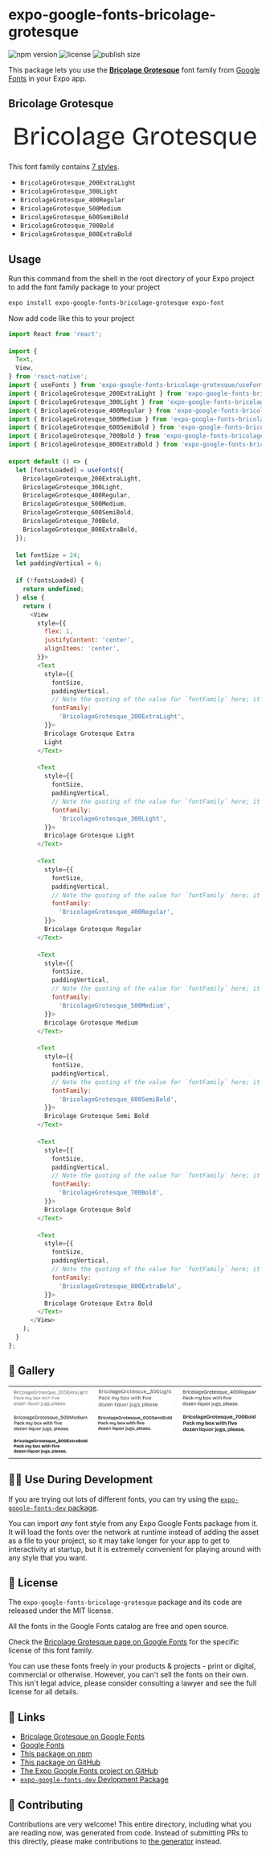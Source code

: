 # expo-google-fonts-bricolage-grotesque

![npm version](https://flat.badgen.net/npm/v/expo-google-fonts-bricolage-grotesque)
![license](https://flat.badgen.net/github/license/expo/google-fonts)
![publish size](https://flat.badgen.net/packagephobia/install/expo-google-fonts-bricolage-grotesque)

This package lets you use the [**Bricolage Grotesque**](https://fonts.google.com/specimen/Bricolage+Grotesque) font family from [Google Fonts](https://fonts.google.com/) in your Expo app.

## Bricolage Grotesque

![Bricolage Grotesque](./font-family.png)

This font family contains [7 styles](#-gallery).

- `BricolageGrotesque_200ExtraLight`
- `BricolageGrotesque_300Light`
- `BricolageGrotesque_400Regular`
- `BricolageGrotesque_500Medium`
- `BricolageGrotesque_600SemiBold`
- `BricolageGrotesque_700Bold`
- `BricolageGrotesque_800ExtraBold`

## Usage

Run this command from the shell in the root directory of your Expo project to add the font family package to your project
```sh
expo install expo-google-fonts-bricolage-grotesque expo-font
```

Now add code like this to your project
```js
import React from 'react';

import {
  Text,
  View,
} from 'react-native';
import { useFonts } from 'expo-google-fonts-bricolage-grotesque/useFonts';
import { BricolageGrotesque_200ExtraLight } from 'expo-google-fonts-bricolage-grotesque/200ExtraLight';
import { BricolageGrotesque_300Light } from 'expo-google-fonts-bricolage-grotesque/300Light';
import { BricolageGrotesque_400Regular } from 'expo-google-fonts-bricolage-grotesque/400Regular';
import { BricolageGrotesque_500Medium } from 'expo-google-fonts-bricolage-grotesque/500Medium';
import { BricolageGrotesque_600SemiBold } from 'expo-google-fonts-bricolage-grotesque/600SemiBold';
import { BricolageGrotesque_700Bold } from 'expo-google-fonts-bricolage-grotesque/700Bold';
import { BricolageGrotesque_800ExtraBold } from 'expo-google-fonts-bricolage-grotesque/800ExtraBold';

export default () => {
  let [fontsLoaded] = useFonts({
    BricolageGrotesque_200ExtraLight,
    BricolageGrotesque_300Light,
    BricolageGrotesque_400Regular,
    BricolageGrotesque_500Medium,
    BricolageGrotesque_600SemiBold,
    BricolageGrotesque_700Bold,
    BricolageGrotesque_800ExtraBold,
  });

  let fontSize = 24;
  let paddingVertical = 6;

  if (!fontsLoaded) {
    return undefined;
  } else {
    return (
      <View
        style={{
          flex: 1,
          justifyContent: 'center',
          alignItems: 'center',
        }}>
        <Text
          style={{
            fontSize,
            paddingVertical,
            // Note the quoting of the value for `fontFamily` here; it expects a string!
            fontFamily:
              'BricolageGrotesque_200ExtraLight',
          }}>
          Bricolage Grotesque Extra
          Light
        </Text>

        <Text
          style={{
            fontSize,
            paddingVertical,
            // Note the quoting of the value for `fontFamily` here; it expects a string!
            fontFamily:
              'BricolageGrotesque_300Light',
          }}>
          Bricolage Grotesque Light
        </Text>

        <Text
          style={{
            fontSize,
            paddingVertical,
            // Note the quoting of the value for `fontFamily` here; it expects a string!
            fontFamily:
              'BricolageGrotesque_400Regular',
          }}>
          Bricolage Grotesque Regular
        </Text>

        <Text
          style={{
            fontSize,
            paddingVertical,
            // Note the quoting of the value for `fontFamily` here; it expects a string!
            fontFamily:
              'BricolageGrotesque_500Medium',
          }}>
          Bricolage Grotesque Medium
        </Text>

        <Text
          style={{
            fontSize,
            paddingVertical,
            // Note the quoting of the value for `fontFamily` here; it expects a string!
            fontFamily:
              'BricolageGrotesque_600SemiBold',
          }}>
          Bricolage Grotesque Semi Bold
        </Text>

        <Text
          style={{
            fontSize,
            paddingVertical,
            // Note the quoting of the value for `fontFamily` here; it expects a string!
            fontFamily:
              'BricolageGrotesque_700Bold',
          }}>
          Bricolage Grotesque Bold
        </Text>

        <Text
          style={{
            fontSize,
            paddingVertical,
            // Note the quoting of the value for `fontFamily` here; it expects a string!
            fontFamily:
              'BricolageGrotesque_800ExtraBold',
          }}>
          Bricolage Grotesque Extra Bold
        </Text>
      </View>
    );
  }
};

```

## 🔡 Gallery


||||
|-|-|-|
|![BricolageGrotesque_200ExtraLight](.//200ExtraLight/BricolageGrotesque_200ExtraLight.ttf.png)|![BricolageGrotesque_300Light](.//300Light/BricolageGrotesque_300Light.ttf.png)|![BricolageGrotesque_400Regular](.//400Regular/BricolageGrotesque_400Regular.ttf.png)||
|![BricolageGrotesque_500Medium](.//500Medium/BricolageGrotesque_500Medium.ttf.png)|![BricolageGrotesque_600SemiBold](.//600SemiBold/BricolageGrotesque_600SemiBold.ttf.png)|![BricolageGrotesque_700Bold](.//700Bold/BricolageGrotesque_700Bold.ttf.png)||
|![BricolageGrotesque_800ExtraBold](.//800ExtraBold/BricolageGrotesque_800ExtraBold.ttf.png)||||


## 👩‍💻 Use During Development

If you are trying out lots of different fonts, you can try using the [`expo-google-fonts-dev` package](https://github.com/freeboub/google-fonts/tree/master/font-packages/dev#readme).

You can import *any* font style from any Expo Google Fonts package from it. It will load the fonts
over the network at runtime instead of adding the asset as a file to your project, so it may take longer
for your app to get to interactivity at startup, but it is extremely convenient
for playing around with any style that you want.

## 📖 License

The `expo-google-fonts-bricolage-grotesque` package and its code are released under the MIT license.

All the fonts in the Google Fonts catalog are free and open source.

Check the [Bricolage Grotesque page on Google Fonts](https://fonts.google.com/specimen/Bricolage+Grotesque) for the specific license of this font family.

You can use these fonts freely in your products & projects - print or digital, commercial or otherwise. However, you can't sell the fonts on their own. This isn't legal advice, please consider consulting a lawyer and see the full license for all details.

## 🔗 Links

- [Bricolage Grotesque on Google Fonts](https://fonts.google.com/specimen/Bricolage+Grotesque)
- [Google Fonts](https://fonts.google.com/)
- [This package on npm](https://www.npmjs.com/package/expo-google-fonts-bricolage-grotesque)
- [This package on GitHub](https://github.com/freeboub/google-fonts/tree/master/font-packages/bricolage-grotesque)
- [The Expo Google Fonts project on GitHub](https://github.com/freeboub/google-fonts)
- [`expo-google-fonts-dev` Devlopment Package](https://github.com/freeboub/google-fonts/tree/master/font-packages/dev)

## 🤝 Contributing

Contributions are very welcome! This entire directory, including what you are reading now, was generated from code. Instead of submitting PRs to this directly, please make contributions to [the generator](https://github.com/freeboub/google-fonts/tree/master/packages/generator) instead.
